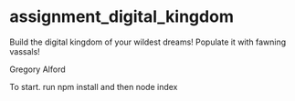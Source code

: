 # assignment_digital_kingdom
Build the digital kingdom of your wildest dreams! Populate it with fawning vassals!


Gregory Alford

To start. run npm install and then node index
